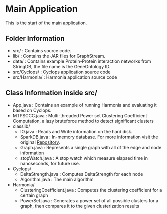 # Main Application
This is the start of the main application.

## Folder Information
- src/ : Contains source code.
- lib/ : Contains the JAR files for GraphStream.
- data/ : Contains example Protein-Protein interaction networks from StringDB, the file name is the GeneOntology ID.
- src/Cyclops/ : Cyclops application source code
- src/Harmonia/ : Harmonia application source code

## Class Information inside src/
- App.java : Contains an example of running Harmonia and evaluating it based on Cyclops.
- MTPSCCC.java : Multi-threaded Power set Clustering Coefficient Computation, a lazy bruteforce method to detect significant clusters
- classlib/
    - IO.java : Reads and Write information on the hard disk.
    - SparkDB.java : In-memory database. For more information visit the original [Repository](https://github.com/NaDeSys/SparkDB).
    - Graph.java : Represents a single graph with all of the edge and node information
    - stopWatch.java : A stop watch which measure elapsed time in nanoseconds, for future use.
- Cyclops/
    - DeltaStrength.java : Computes DeltaStrength for each node
    - Algorithm.java : The main algorithm
- Harmonia/
    - ClusteringCoefficient.java : Computes the clustering coefficient for a certain graph
    - PowerSet.java : Generates a power set of all possible clusters for a graph, then compares it to the given clusterization results